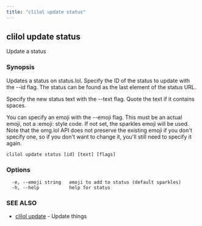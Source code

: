 ```yaml
---
title: "clilol update status"
---
```

## clilol update status

Update a status

### Synopsis

Updates a status on status.lol.
Specify the ID of the status to update with the --id flag. The
status can be found as the last element of the status URL.

Specify the new status text with the --text flag.
Quote the text if it contains spaces.

You can specify an emoji with the --emoji flag. This must be an
actual emoji, not a :emoji: style code. If not set, the sparkles
emoji will be used. Note that the omg.lol API does not preserve
the existing emoji if you don't specify one, so if you don't want
to change it, you'll still need to specify it again.

```
clilol update status [id] [text] [flags]
```

### Options

```
  -e, --emoji string   emoji to add to status (default sparkles)
  -h, --help           help for status
```

### SEE ALSO

* [clilol update](clilol_update.md)	 - Update things
